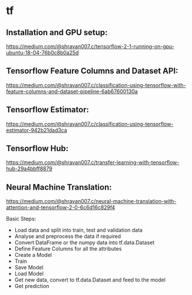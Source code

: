 # tf

## Installation and GPU setup:
https://medium.com/@shravan007.c/tensorflow-2-1-running-on-gpu-ubuntu-18-04-76b0c8b0a25d

## Tensorflow Feature Columns and Dataset API:
https://medium.com/@shravan007.c/classification-using-tensorflow-with-feature-columns-and-dataset-pipeline-6ab67600130a

## Tensorflow Estimator:
https://medium.com/@shravan007.c/classification-using-tensorflow-estimator-942b21dad3ca

## Tensorflow Hub:
https://medium.com/@shravan007.c/transfer-learning-with-tensorflow-hub-29a4bbff8879

## Neural Machine Translation:
https://medium.com/@shravan007.c/neural-machine-translation-with-attention-and-tensorflow-2-0-6c6d16c829f4



Basic Steps:

- Load data and split into train, test and validation data
- Analyse and preprocess the data if required
- Convert DataFrame or the numpy data into tf.data.Dataset
- Define Feature Columns for all the attributes
- Create a Model
- Train
- Save Model
- Load Model
- Get new data, convert to tf.data.Dataset and feed to the model
- Get prediction
